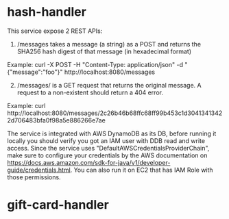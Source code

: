 # hash-handler

This service expose 2 REST APIs:
1. /messages takes a message (a string) as a POST and returns the SHA256 hash digest of
that message (in hexadecimal format)

Example: 
curl -X POST -H "Content-Type: application/json" -d "{\"message\":\"foo\"}" http://localhost:8080/messages

2. /messages/<hash> is a GET request that returns the original message. A request to a
   non-existent<hash> should return a 404 error.
   
Example: 
 curl http://localhost:8080/messages/2c26b46b68ffc68ff99b453c1d30413413422d706483bfa0f98a5e886266e7ae
 
The service is integrated with AWS DynamoDB as its DB, before running it locally you should verify you got an IAM user 
with DDB read and write access. Since the service uses "DefaultAWSCredentialsProviderChain", make sure to configure your 
credentials by the AWS documentation on https://docs.aws.amazon.com/sdk-for-java/v1/developer-guide/credentials.html. 
You can also run it on EC2 that has IAM Role with those permissions.
# gift-card-handler
